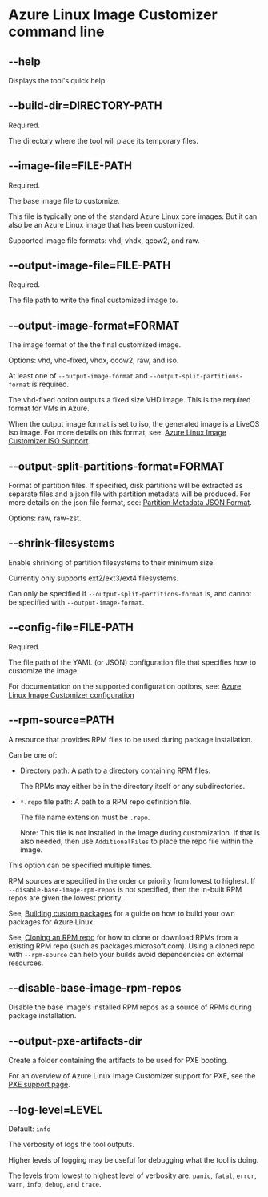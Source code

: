 # Azure Linux Image Customizer command line

## --help

Displays the tool's quick help.

## --build-dir=DIRECTORY-PATH

Required.

The directory where the tool will place its temporary files.

## --image-file=FILE-PATH

Required.

The base image file to customize.

This file is typically one of the standard Azure Linux core images.
But it can also be an Azure Linux image that has been customized.

Supported image file formats: vhd, vhdx, qcow2, and raw.

## --output-image-file=FILE-PATH

Required.

The file path to write the final customized image to.

## --output-image-format=FORMAT

The image format of the the final customized image.

Options: vhd, vhd-fixed, vhdx, qcow2, raw, and iso.

At least one of `--output-image-format` and `--output-split-partitions-format` is 
required.

The vhd-fixed option outputs a fixed size VHD image. This is the required format for
VMs in Azure.

When the output image format is set to iso, the generated image is a LiveOS
iso image. For more details on this format, see: 
[Azure Linux Image Customizer ISO Support](./iso.md).

## --output-split-partitions-format=FORMAT

Format of partition files. If specified, disk partitions will be extracted as separate
files and a json file with partition metadata will be produced. For more details on 
the json file format, see: [Partition Metadata JSON Format](./partitionmetadatajson.md).

Options: raw, raw-zst.

## --shrink-filesystems

Enable shrinking of partition filesystems to their minimum size.

Currently only supports ext2/ext3/ext4 filesystems.

Can only be specified if `--output-split-partitions-format` is, and 
cannot be specified with `--output-image-format`.

## --config-file=FILE-PATH

Required.

The file path of the YAML (or JSON) configuration file that specifies how to customize
the image.

For documentation on the supported configuration options, see:
[Azure Linux Image Customizer configuration](./docs/configuration.md)

## --rpm-source=PATH

A resource that provides RPM files to be used during package installation.

Can be one of:

- Directory path: A path to a directory containing RPM files.

  The RPMs may either be in the directory itself or any subdirectories.

- `*.repo` file path: A path to a RPM repo definition file.

  The file name extension must be `.repo`.

  Note: This file is not installed in the image during customization.
  If that is also needed, then use `AdditionalFiles` to place the repo file within
  the image.

This option can be specified multiple times.

RPM sources are specified in the order or priority from lowest to highest.
If `--disable-base-image-rpm-repos` is not specified, then the in-built RPM repos are
given the lowest priority.

See, [Building custom packages](building-packages.md) for a guide on how to build your
own packages for Azure Linux.

See, [Cloning an RPM repo](clone-rpm-repo.md) for how to clone or download RPMs from a
existing RPM repo (such as packages.microsoft.com). Using a cloned repo with
`--rpm-source` can help your builds avoid dependencies on external resources.

## --disable-base-image-rpm-repos

Disable the base image's installed RPM repos as a source of RPMs during package
installation.

## --output-pxe-artifacts-dir

Create a folder containing the artifacts to be used for PXE booting.

For an overview of Azure Linux Image Customizer support for PXE, see the 
[PXE support page](./pxe.md).

## --log-level=LEVEL

Default: `info`

The verbosity of logs the tool outputs.

Higher levels of logging may be useful for debugging what the tool is doing.

The levels from lowest to highest level of verbosity are: `panic`, `fatal`, `error`,
`warn`, `info`, `debug`, and `trace`.
